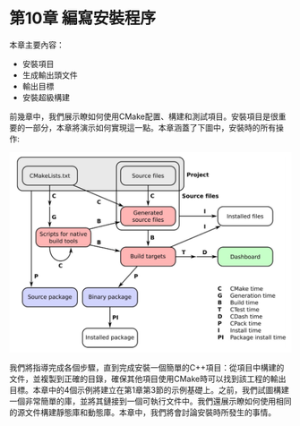 # 第10章 編寫安裝程序

本章主要內容：

* 安裝項目
* 生成輸出頭文件
* 輸出目標
* 安裝超級構建

前幾章中，我們展示瞭如何使用CMake配置、構建和測試項目。安裝項目是很重要的一部分，本章將演示如何實現這一點。本章涵蓋了下圖中，安裝時的所有操作:

![](../../images/preface/2.png)

我們將指導完成各個步驟，直到完成安裝一個簡單的C++項目：從項目中構建的文件，並複製到正確的目錄，確保其他項目使用CMake時可以找到該工程的輸出目標。本章中的4個示例將建立在第1章第3節的示例基礎上。之前，我們試圖構建一個非常簡單的庫，並將其鏈接到一個可執行文件中。我們還展示瞭如何使用相同的源文件構建靜態庫和動態庫。本章中，我們將會討論安裝時所發生的事情。